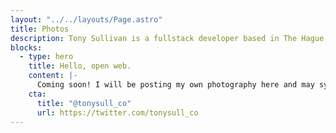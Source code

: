 ```yaml
---
layout: "../../layouts/Page.astro"
title: Photos
description: Tony Sullivan is a fullstack developer based in The Hague, Netherlands.
blocks:
  - type: hero
    title: Hello, open web.
    content: |-
      Coming soon! I will be posting my own photography here and may syndicate them out to Instagram or [Twitter](https://twitter.com/tonysull_co).
    cta:
      title: "@tonysull_co"
      url: https://twitter.com/tonysull_co
---
```

